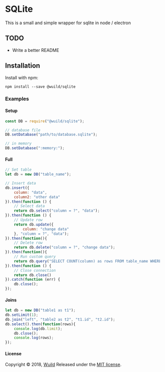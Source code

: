 # SQLite
This is a small and simple wrapper for sqlite in node / electron

## TODO
* Write a better README

## Installation
Install with npm:
```
npm install --save @wuild/sqlite
```

### Examples

#### Setup
```javascript
const DB = require("@wuild/sqlite");

// database file
DB.setDatabase("path/to/database.sqlite");

// in memory
DB.setDatabase(":memory:");
```

#### Full
```javascript
// Set table
let db = new DB("table_name");

// Insert data
db.insert({
    column: "data",
    column2: "other data"
}).then(function () {
    // Select data
    return db.select("column = ?", "data");
}).then(function () {
    // Update row
    return db.update({
        column: "change data"
    }, "column = ?", "data");
}).then(function(){
    // Delete row
    return db.delete("column = ?", "change data");
}).then(function(){
    // Run custom query
    return db.query("SELECT COUNT(column) as rows FROM table_name WHERE column = ?", "data")
}).then(function () {
    // Close connection
    return db.close()
}).catch(function (err) {
    db.close();
});
```

#### Joins
```javascript
let db = new DB("table1 as t1");
db.setLimit(1);
db.join("left", "table2 as t2", "t1.id", "t2.id");
db.select().then(function(rows){
    console.log(db.limit);
    db.close();
    console.log(rows);
});
```

#### License
Copyright © 2018, [Wuild](https://github.com/Wuild) Released under the [MIT license](https://opensource.org/licenses/MIT).